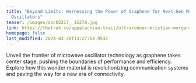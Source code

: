 ```yaml
---
title: "Beyond Limits: Harnessing the Power of Graphene for Next-Gen Microwave
  Oscillators"
teaser: /images/dsc02217__15278.jpg
link: https://thetrek.co/appalachian-trail/ultrarunner-kristian-morgan-sets-new-appalachian-trail-fkt/
homepage: false
last_modified: 2024-03-20T13:27:54.953Z
---
```

Unveil the frontier of microwave oscillator technology as graphene takes center stage, pushing the boundaries of performance and efficiency. Explore how this wonder material is revolutionizing communication systems and paving the way for a new era of connectivity.
